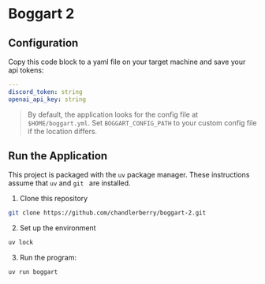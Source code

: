 # Boggart 2

## Configuration

Copy this code block to a yaml file on your target machine and save your api tokens:
```yaml
---
discord_token: string
openai_api_key: string
```

> By default, the application looks for the config file at `$HOME/boggart.yml`. Set `BOGGART_CONFIG_PATH` to your custom config file if the location differs.

## Run the Application
This project is packaged with the `uv` package manager. These instructions assume that `uv` and `git ` are installed.

1. Clone this repository
```bash
git clone https://github.com/chandlerberry/boggart-2.git
```

2. Set up the environment
```bash
uv lock
```

3. Run the program:
```bash
uv run boggart
```
